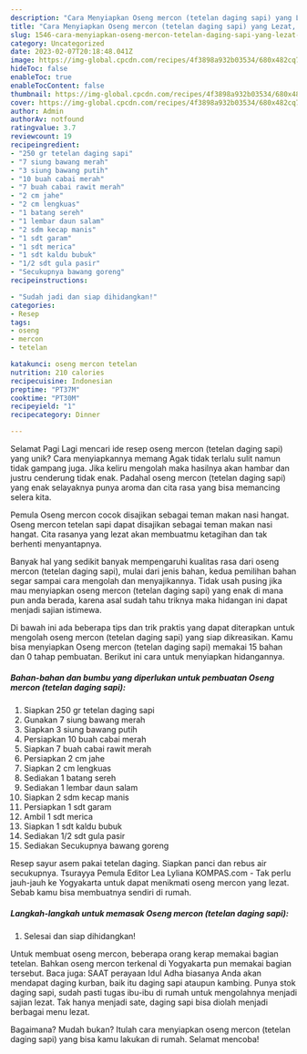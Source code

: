 ```yaml
---
description: "Cara Menyiapkan Oseng mercon (tetelan daging sapi) yang Lezat, Lezat"
title: "Cara Menyiapkan Oseng mercon (tetelan daging sapi) yang Lezat, Lezat"
slug: 1546-cara-menyiapkan-oseng-mercon-tetelan-daging-sapi-yang-lezat-lezat
category: Uncategorized
date: 2023-02-07T20:18:48.041Z
image: https://img-global.cpcdn.com/recipes/4f3898a932b03534/680x482cq70/oseng-mercon-tetelan-daging-sapi-foto-resep-utama.jpg
hideToc: false
enableToc: true
enableTocContent: false
thumbnail: https://img-global.cpcdn.com/recipes/4f3898a932b03534/680x482cq70/oseng-mercon-tetelan-daging-sapi-foto-resep-utama.jpg
cover: https://img-global.cpcdn.com/recipes/4f3898a932b03534/680x482cq70/oseng-mercon-tetelan-daging-sapi-foto-resep-utama.jpg
author: Admin
authorAv: notfound
ratingvalue: 3.7
reviewcount: 19
recipeingredient:
- "250 gr tetelan daging sapi"
- "7 siung bawang merah"
- "3 siung bawang putih"
- "10 buah cabai merah"
- "7 buah cabai rawit merah"
- "2 cm jahe"
- "2 cm lengkuas"
- "1 batang sereh"
- "1 lembar daun salam"
- "2 sdm kecap manis"
- "1 sdt garam"
- "1 sdt merica"
- "1 sdt kaldu bubuk"
- "1/2 sdt gula pasir"
- "Secukupnya bawang goreng"
recipeinstructions:

- "Sudah jadi dan siap dihidangkan!"
categories:
- Resep
tags:
- oseng
- mercon
- tetelan

katakunci: oseng mercon tetelan 
nutrition: 210 calories
recipecuisine: Indonesian
preptime: "PT37M"
cooktime: "PT30M"
recipeyield: "1"
recipecategory: Dinner

---
```



Selamat Pagi Lagi mencari ide resep oseng mercon (tetelan daging sapi) yang unik? Cara menyiapkannya memang Agak tidak terlalu sulit namun tidak gampang juga. Jika keliru mengolah maka hasilnya akan hambar dan justru cenderung tidak enak. Padahal oseng mercon (tetelan daging sapi) yang enak selayaknya punya aroma dan cita rasa yang bisa memancing selera kita.


Pemula Oseng mercon cocok disajikan sebagai teman makan nasi hangat. Oseng mercon tetelan sapi dapat disajikan sebagai teman makan nasi hangat. Cita rasanya yang lezat akan membuatmu ketagihan dan tak berhenti menyantapnya.

Banyak hal yang sedikit banyak mempengaruhi kualitas rasa dari oseng mercon (tetelan daging sapi), mulai dari jenis bahan, kedua pemilihan bahan segar sampai cara mengolah dan menyajikannya. Tidak usah pusing jika mau menyiapkan oseng mercon (tetelan daging sapi) yang enak di mana pun anda berada, karena asal sudah tahu triknya maka hidangan ini dapat menjadi sajian istimewa.


Di bawah ini ada beberapa tips dan trik praktis yang dapat diterapkan untuk mengolah oseng mercon (tetelan daging sapi) yang siap dikreasikan. Kamu bisa menyiapkan Oseng mercon (tetelan daging sapi) memakai 15 bahan dan 0 tahap pembuatan. Berikut ini cara untuk menyiapkan hidangannya.

<!--inarticleads1-->

##### Bahan-bahan dan bumbu yang diperlukan untuk pembuatan Oseng mercon (tetelan daging sapi):

1. Siapkan 250 gr tetelan daging sapi
1. Gunakan 7 siung bawang merah
1. Siapkan 3 siung bawang putih
1. Persiapkan 10 buah cabai merah
1. Siapkan 7 buah cabai rawit merah
1. Persiapkan 2 cm jahe
1. Siapkan 2 cm lengkuas
1. Sediakan 1 batang sereh
1. Sediakan 1 lembar daun salam
1. Siapkan 2 sdm kecap manis
1. Persiapkan 1 sdt garam
1. Ambil 1 sdt merica
1. Siapkan 1 sdt kaldu bubuk
1. Sediakan 1/2 sdt gula pasir
1. Sediakan Secukupnya bawang goreng


Resep sayur asem pakai tetelan daging. Siapkan panci dan rebus air secukupnya. Tsurayya Pemula Editor Lea Lyliana KOMPAS.com - Tak perlu jauh-jauh ke Yogyakarta untuk dapat menikmati oseng mercon yang lezat. Sebab kamu bisa membuatnya sendiri di rumah. 

<!--inarticleads2-->

##### Langkah-langkah untuk memasak Oseng mercon (tetelan daging sapi):


1. Selesai dan siap dihidangkan!

Untuk membuat oseng mercon, beberapa orang kerap memakai bagian tetelan. Bahkan oseng mercon terkenal di Yogyakarta pun memakai bagian tersebut. Baca juga: SAAT perayaan Idul Adha biasanya Anda akan mendapat daging kurban, baik itu daging sapi ataupun kambing. Punya stok daging sapi, sudah pasti tugas ibu-ibu di rumah untuk mengolahnya menjadi sajian lezat. Tak hanya menjadi sate, daging sapi bisa diolah menjadi berbagai menu lezat. 

Bagaimana? Mudah bukan? Itulah cara menyiapkan oseng mercon (tetelan daging sapi) yang bisa kamu lakukan di rumah. Selamat mencoba!
